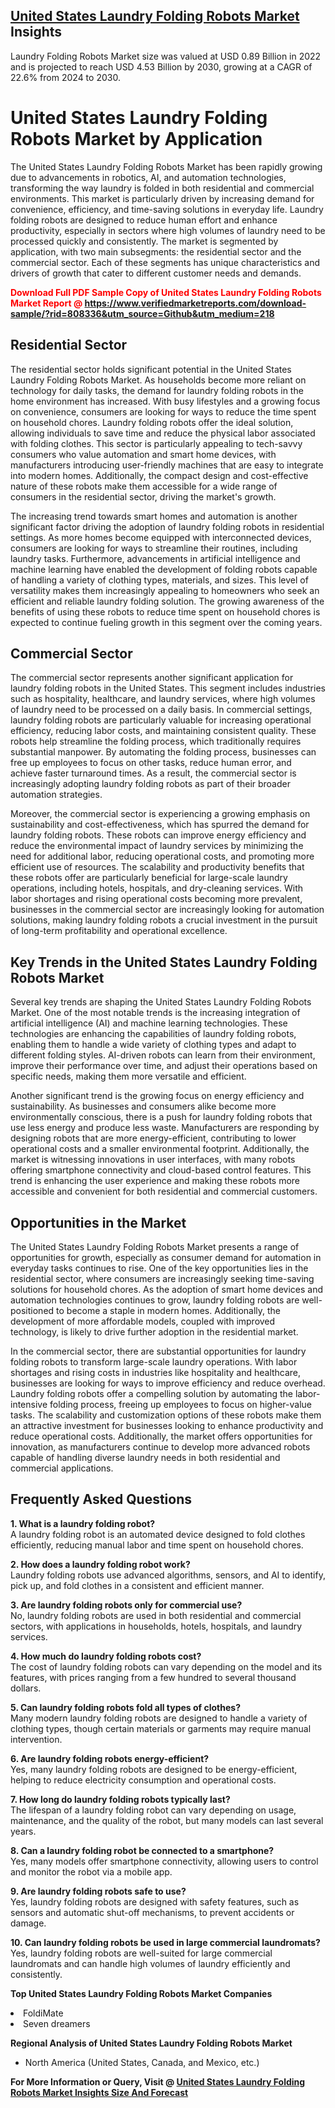 <h2><a href="https://www.verifiedmarketreports.com/download-sample/?rid=808336&amp;utm_source=Github&amp;utm_medium=218" target="_blank">United States Laundry Folding Robots Market</a> Insights</h2><p>Laundry Folding Robots Market size was valued at USD 0.89 Billion in 2022 and is projected to reach USD 4.53 Billion by 2030, growing at a CAGR of 22.6% from 2024 to 2030.</p><p><h1>United States Laundry Folding Robots Market by Application</h1> <p>The United States Laundry Folding Robots Market has been rapidly growing due to advancements in robotics, AI, and automation technologies, transforming the way laundry is folded in both residential and commercial environments. This market is particularly driven by increasing demand for convenience, efficiency, and time-saving solutions in everyday life. Laundry folding robots are designed to reduce human effort and enhance productivity, especially in sectors where high volumes of laundry need to be processed quickly and consistently. The market is segmented by application, with two main subsegments: the residential sector and the commercial sector. Each of these segments has unique characteristics and drivers of growth that cater to different customer needs and demands.</p> <p><strong><p><span class=""><span style="color: #ff0000;"><strong>Download Full PDF Sample Copy of United States Laundry Folding Robots Market Report</strong> @ </span><a href="https://www.verifiedmarketreports.com/download-sample/?rid=808336&amp;utm_source=Github&amp;utm_medium=218" target="_blank">https://www.verifiedmarketreports.com/download-sample/?rid=808336&amp;utm_source=Github&amp;utm_medium=218</a></span></p></strong></p> <h2>Residential Sector</h2> <p>The residential sector holds significant potential in the United States Laundry Folding Robots Market. As households become more reliant on technology for daily tasks, the demand for laundry folding robots in the home environment has increased. With busy lifestyles and a growing focus on convenience, consumers are looking for ways to reduce the time spent on household chores. Laundry folding robots offer the ideal solution, allowing individuals to save time and reduce the physical labor associated with folding clothes. This sector is particularly appealing to tech-savvy consumers who value automation and smart home devices, with manufacturers introducing user-friendly machines that are easy to integrate into modern homes. Additionally, the compact design and cost-effective nature of these robots make them accessible for a wide range of consumers in the residential sector, driving the market's growth.</p> <p>The increasing trend towards smart homes and automation is another significant factor driving the adoption of laundry folding robots in residential settings. As more homes become equipped with interconnected devices, consumers are looking for ways to streamline their routines, including laundry tasks. Furthermore, advancements in artificial intelligence and machine learning have enabled the development of folding robots capable of handling a variety of clothing types, materials, and sizes. This level of versatility makes them increasingly appealing to homeowners who seek an efficient and reliable laundry folding solution. The growing awareness of the benefits of using these robots to reduce time spent on household chores is expected to continue fueling growth in this segment over the coming years.</p> <h2>Commercial Sector</h2> <p>The commercial sector represents another significant application for laundry folding robots in the United States. This segment includes industries such as hospitality, healthcare, and laundry services, where high volumes of laundry need to be processed on a daily basis. In commercial settings, laundry folding robots are particularly valuable for increasing operational efficiency, reducing labor costs, and maintaining consistent quality. These robots help streamline the folding process, which traditionally requires substantial manpower. By automating the folding process, businesses can free up employees to focus on other tasks, reduce human error, and achieve faster turnaround times. As a result, the commercial sector is increasingly adopting laundry folding robots as part of their broader automation strategies.</p> <p>Moreover, the commercial sector is experiencing a growing emphasis on sustainability and cost-effectiveness, which has spurred the demand for laundry folding robots. These robots can improve energy efficiency and reduce the environmental impact of laundry services by minimizing the need for additional labor, reducing operational costs, and promoting more efficient use of resources. The scalability and productivity benefits that these robots offer are particularly beneficial for large-scale laundry operations, including hotels, hospitals, and dry-cleaning services. With labor shortages and rising operational costs becoming more prevalent, businesses in the commercial sector are increasingly looking for automation solutions, making laundry folding robots a crucial investment in the pursuit of long-term profitability and operational excellence.</p> <h2>Key Trends in the United States Laundry Folding Robots Market</h2> <p>Several key trends are shaping the United States Laundry Folding Robots Market. One of the most notable trends is the increasing integration of artificial intelligence (AI) and machine learning technologies. These technologies are enhancing the capabilities of laundry folding robots, enabling them to handle a wide variety of clothing types and adapt to different folding styles. AI-driven robots can learn from their environment, improve their performance over time, and adjust their operations based on specific needs, making them more versatile and efficient.</p> <p>Another significant trend is the growing focus on energy efficiency and sustainability. As businesses and consumers alike become more environmentally conscious, there is a push for laundry folding robots that use less energy and produce less waste. Manufacturers are responding by designing robots that are more energy-efficient, contributing to lower operational costs and a smaller environmental footprint. Additionally, the market is witnessing innovations in user interfaces, with many robots offering smartphone connectivity and cloud-based control features. This trend is enhancing the user experience and making these robots more accessible and convenient for both residential and commercial customers.</p> <h2>Opportunities in the Market</h2> <p>The United States Laundry Folding Robots Market presents a range of opportunities for growth, especially as consumer demand for automation in everyday tasks continues to rise. One of the key opportunities lies in the residential sector, where consumers are increasingly seeking time-saving solutions for household chores. As the adoption of smart home devices and automation technologies continues to grow, laundry folding robots are well-positioned to become a staple in modern homes. Additionally, the development of more affordable models, coupled with improved technology, is likely to drive further adoption in the residential market.</p> <p>In the commercial sector, there are substantial opportunities for laundry folding robots to transform large-scale laundry operations. With labor shortages and rising costs in industries like hospitality and healthcare, businesses are looking for ways to improve efficiency and reduce overhead. Laundry folding robots offer a compelling solution by automating the labor-intensive folding process, freeing up employees to focus on higher-value tasks. The scalability and customization options of these robots make them an attractive investment for businesses looking to enhance productivity and reduce operational costs. Additionally, the market offers opportunities for innovation, as manufacturers continue to develop more advanced robots capable of handling diverse laundry needs in both residential and commercial applications.</p> <h2>Frequently Asked Questions</h2> <p><strong>1. What is a laundry folding robot?</strong><br> A laundry folding robot is an automated device designed to fold clothes efficiently, reducing manual labor and time spent on household chores.</p> <p><strong>2. How does a laundry folding robot work?</strong><br> Laundry folding robots use advanced algorithms, sensors, and AI to identify, pick up, and fold clothes in a consistent and efficient manner.</p> <p><strong>3. Are laundry folding robots only for commercial use?</strong><br> No, laundry folding robots are used in both residential and commercial sectors, with applications in households, hotels, hospitals, and laundry services.</p> <p><strong>4. How much do laundry folding robots cost?</strong><br> The cost of laundry folding robots can vary depending on the model and its features, with prices ranging from a few hundred to several thousand dollars.</p> <p><strong>5. Can laundry folding robots fold all types of clothes?</strong><br> Many modern laundry folding robots are designed to handle a variety of clothing types, though certain materials or garments may require manual intervention.</p> <p><strong>6. Are laundry folding robots energy-efficient?</strong><br> Yes, many laundry folding robots are designed to be energy-efficient, helping to reduce electricity consumption and operational costs.</p> <p><strong>7. How long do laundry folding robots typically last?</strong><br> The lifespan of a laundry folding robot can vary depending on usage, maintenance, and the quality of the robot, but many models can last several years.</p> <p><strong>8. Can a laundry folding robot be connected to a smartphone?</strong><br> Yes, many models offer smartphone connectivity, allowing users to control and monitor the robot via a mobile app.</p> <p><strong>9. Are laundry folding robots safe to use?</strong><br> Yes, laundry folding robots are designed with safety features, such as sensors and automatic shut-off mechanisms, to prevent accidents or damage.</p> <p><strong>10. Can laundry folding robots be used in large commercial laundromats?</strong><br> Yes, laundry folding robots are well-suited for large commercial laundromats and can handle high volumes of laundry efficiently and consistently.</p> </p><p><strong>Top United States Laundry Folding Robots Market Companies</strong></p><div data-test-id=""><p><li>FoldiMate</li><li> Seven dreamers</li></p><div><strong>Regional Analysis of&nbsp;United States Laundry Folding Robots Market</strong></div><ul><li dir="ltr"><p dir="ltr">North America&nbsp;(United States, Canada, and Mexico, etc.)</p></li></ul><p><strong>For More Information or Query, Visit @&nbsp;</strong><strong><a href="https://www.verifiedmarketreports.com/product/laundry-folding-robots-market/?utm_source=Github&amp;utm_medium=218" target="_blank">United States Laundry Folding Robots Market Insights Size And Forecast</a></strong></p></div>
